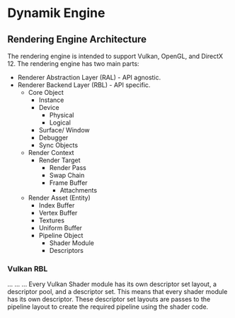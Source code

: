# Dynamik Engine
## Rendering Engine Architecture

The rendering engine is intended to support Vulkan, OpenGL, and DirectX 12. 
The rendering engine has two main parts:
- Renderer Abstraction Layer (RAL) - API agnostic.
- Renderer Backend Layer (RBL) - API specific.
  - Core Object
    - Instance
    - Device
      - Physical
      - Logical
    - Surface/ Window
    - Debugger
    - Sync Objects
  - Render Context
    - Render Target
      - Render Pass
      - Swap Chain
      - Frame Buffer
        - Attachments
  - Render Asset (Entity)
    - Index Buffer
    - Vertex Buffer
    - Textures
    - Uniform Buffer
    - Pipeline Object
      - Shader Module
      - Descriptors


### Vulkan RBL
...
...
...
Every Vulkan Shader module has its own descriptor set layout, a descriptor pool, and a descriptor set.
This means that every shader module has its own descriptor. These descriptor set layouts are passes to the 
pipeline layout to create the required pipeline using the shader code.